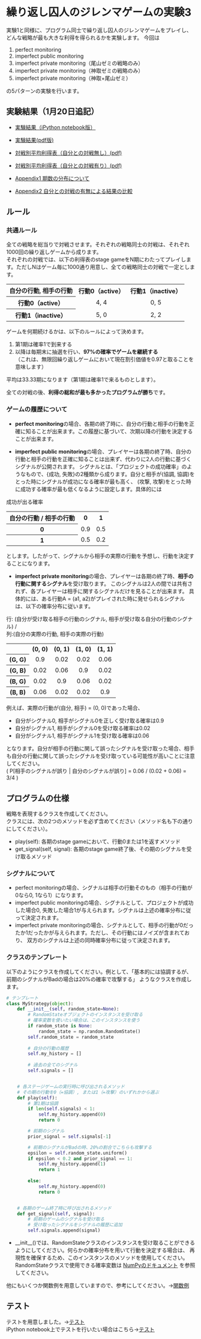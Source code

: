 # 繰り返し囚人のジレンマゲームの実験3

実験1と同様に、プログラム同士で繰り返し囚人のジレンマゲームをプレイし、どんな戦略が最も大きな利得を得られるかを実験します。 
今回は

1. perfect monitoring
2. imperfect public monitoring
3. imperfect private monitoring（尾山ゼミの戦略のみ）
4. imperfect private monitoring（神取ゼミの戦略のみ）
5. imperfect private monitoring（神取+尾山ゼミ）

の5パターンの実験を行います。

## 実験結果（1月20日追記）
* [実験結果（iPython notebook版）](http://nbviewer.ipython.org/github/myuuuuun/RepeatedMatrixGame/blob/master/PrisonersDilemma/experiment3/Experiment-2015-11-30.ipynb)  
* [実験結果(pdf版)](https://github.com/myuuuuun/RepeatedMatrixGame/blob/master/PrisonersDilemma/experiment3/%E5%B0%BE%E5%B1%B1%E3%82%BC%E3%83%9F%E5%AE%9F%E9%A8%93%E7%B5%90%E6%9E%9C.pdf)  

* [対戦別平均利得表（自分との対戦無し）(pdf)](https://github.com/myuuuuun/RepeatedMatrixGame/blob/master/PrisonersDilemma/experiment3/%E5%B0%BE%E5%B1%B1%E5%AE%9F%E9%A8%93%E7%B5%90%E6%9E%9C%E8%B3%87%E6%96%991.pdf) 
* [対戦別平均利得表（自分との対戦有り）(pdf)](https://github.com/myuuuuun/RepeatedMatrixGame/blob/master/PrisonersDilemma/experiment3/%E5%B0%BE%E5%B1%B1%E5%AE%9F%E9%A8%93%E7%B5%90%E6%9E%9C%E8%B3%87%E6%96%991.pdf) 

* [Appendix1 期数の分布について](../experiment3-appendix1)
* [Appendix2 自分との対戦の有無による結果の比較](../experiment3-appendix1)

## ルール

### 共通ルール
全ての戦略を総当りで対戦させます。それぞれの戦略同士の対戦は、それぞれ1000回の繰り返しゲームから成ります。  
それぞれの対戦では、以下の利得表のstage gameをN期にわたってプレイします。ただしNはゲーム毎に1000通り用意し、全ての戦略同士の対戦で一定とします。  


<table align="center", style="text-align:center;">
  <tr>
    <th>自分の行動, 相手の行動</th>
    <th>行動0（active）</th>
    <th>行動1（inactive）</th>
  </tr>
  <tr>
    <th>行動0（active）</th>
    <td>4, 4</td>
    <td>0, 5</td>
  </tr>
  <tr>
    <th>行動1（inactive）</th>
    <td>5, 0</td>
    <td>2, 2</td>
  </tr>
</table>
  
ゲームを何期続けるかは、以下のルールによって決めます。

1. 第1期は確率1で到来する
2. 以降は毎期末に抽選を行い、**97%の確率でゲームを継続する**  
（これは、無限回繰り返しゲームにおいて現在割引価値を0.97と取ることを意味します）

平均は33.33期になります（第1期は確率1で来るものとします）。

全ての対戦の後、**利得の総和が最も多かったプログラムが勝ち**です。


### ゲームの履歴について

* **perfect monitoring**の場合、各期の終了時に、自分の行動と相手の行動を正確に知ることが出来ます。この履歴に基づいて、次期以降の行動を決定することが出来ます。  


* **imperfect public monitoring**の場合、プレイヤーは各期の終了時、自分の行動と相手の行動を正確に知ることは出来ず、代わりに2人の行動に基づくシグナルが公開されます。
シグナルとは、「プロジェクトの成功確率」のようなもので、{成功, 失敗}の2種類から成ります。自分と相手が(協調, 協調)をとった時にシグナルが成功になる確率が最も高く、
(攻撃, 攻撃)をとった時に成功する確率が最も低くなるように設定します。具体的には
  

成功が出る確率
<table align="center", style="text-align:center;">
  <tr>
    <th>自分の行動 / 相手の行動</th>
    <th>0</th>
    <th>1</th>
  </tr>
  <tr>
    <th>0</th>
    <td>0.9</td>
    <td>0.5</td>
  </tr>
  <tr>
    <th>1</th>
    <td>0.5</td>
    <td>0.2</td>
  </tr>
</table>

とします。したがって、シグナルから相手の実際の行動を予想し、行動を決定することになります。

* **imperfect private monitoring**の場合、プレイヤーは各期の終了時、**相手の行動に関するシグナル**を受け取ります。
このシグナルは2人の間では共有されず、各プレイヤーは相手に関するシグナルだけを見ることが出来ます。
具体的には、ある行動A = (a1, a2)がプレイされた時に発せられるシグナルは、以下の確率分布に従います。  

行: (自分が受け取る相手の行動のシグナル, 相手が受け取る自分の行動のシグナル) /  
列:(自分の実際の行動, 相手の実際の行動)
<table align="center", style="text-align:center;">
  <tr>
    <th></th>
    <th>(0, 0)</th>
    <th>(0, 1)</th>
    <th>(1, 0)</th>
    <th>(1, 1)</th>
  </tr>
  <tr>
    <th>(G, G)</th>
    <td>0.9</td>
    <td>0.02</td>
    <td>0.02</td>
    <td>0.06</td>
  </tr>
  <tr>
    <th>(G, B)</th>
    <td>0.02</td>
    <td>0.06</td>
    <td>0.9</td>
    <td>0.02</td>
  </tr>
  <tr>
    <th>(B, G)</th>
    <td>0.02</td>
    <td>0.9</td>
    <td>0.06</td>
    <td>0.02</td>
  </tr>
  <tr>
    <th>(B, B)</th>
    <td>0.06</td>
    <td>0.02</td>
    <td>0.02</td>
    <td>0.9</td>
  </tr>
</table>

例えば、実際の行動が(自分, 相手) = (0, 0)であった場合、
* 自分がシグナル0, 相手がシグナル0を正しく受け取る確率は0.9
* 自分がシグナル1, 相手がシグナル0を受け取る確率は0.02
* 自分がシグナル1, 相手がシグナル1を受け取る確率は0.06

となります。自分が相手の行動に関して誤ったシグナルを受け取った場合、相手も自分の行動に関して誤ったシグナルを受け取っている可能性が高いことに注意してください。  
( P[相手のシグナルが誤り | 自分のシグナルが誤り] = 0.06 / (0.02 + 0.06) = 3/4 )


## プログラムの仕様
戦略を表現するクラスを作成してください。  
クラスには、次の2つのメソッドを必ず含めてください（メソッド名も下の通りにしてください）。

* play(self): 各期のstage gameにおいて、行動0または1を返すメソッド
* get_signal(self, signal): 各期のstage game終了後、その期のシグナルを受け取るメソッド

### シグナルについて
* perfect monitoringの場合、シグナルは相手の行動そのもの（相手の行動が0なら0, 1なら1）になります。  
* imperfect public monitoringの場合、シグナルとして、プロジェクトが成功した場合0, 失敗した場合1が与えられます。シグナルは上述の確率分布に従って決定されます。  
* imperfect private monitoringの場合、シグナルとして、相手の行動が0だったか1だったかが与えられます。ただし、その行動にはノイズが含まれており、
双方のシグナルは上述の同時確率分布に従って決定されます。


### クラスのテンプレート

以下のようにクラスを作成してください。例として、「基本的には協調するが、前期のシグナルがBadの場合は20%の確率で攻撃する」
ようなクラスを作成します。


```python
# テンプレート
class MyStrategy(object):
    def __init__(self, random_state=None):
        # RandomStateオブジェクトのインスタンスを受け取る
        # 確率変数を使いたい場合は、このインスタンスを使う
        if random_state is None:
            random_state = np.random.RandomState()
        self.random_state = random_state
        
        # 自分の行動の履歴
        self.my_history = []
        
        # 過去の全てのシグナル
        self.signals = []


    # 各ステージゲームの実行時に呼び出されるメソッド
    # その期の行動を0（=協調）, または1（=攻撃）のいずれかから選ぶ
    def play(self):
        # 第1期は協調
        if len(self.signals) < 1:
            self.my_history.append(0)
            return 0

        # 前期のシグナル
        prior_signal = self.signals[-1]

        # 前期のシグナルがBadの時、20%の割合でこちらも攻撃する
        epsilon = self.random_state.uniform()
        if epsilon < 0.2 and prior_signal == 1:
            self.my_history.append(1)
            return 1
        
        else:
            self.my_history.append(0)
            return 0


    # 各期のゲーム終了時に呼び出されるメソッド
    def get_signal(self, signal):
        # 前期のゲームのシグナルを受け取る
        # 受け取ったシグナルをシグナルの履歴に追加
        self.signals.append(signal)
```

* \_\_init\_\_()では、RandomStateクラスのインスタンスを受け取ることができるようにしてください。何らかの確率分布を用いて行動を決定する場合は、
再現性を確保するため、このインスタンスのメソッドを使用してください。RandomStateクラスで使用できる確率変数は
[NumPyのドキュメント](http://docs.scipy.org/doc/numpy/reference/generated/numpy.random.RandomState.html)
を参照してください。


他にもいくつか関数例を用意していますので、参考にしてください。->[関数例](./sample.py)

## テスト
テストを用意しました。->[テスト](./test.py)  
iPython notebook上でテストを行いたい場合はこちら->[テスト](./test.ipynb)






